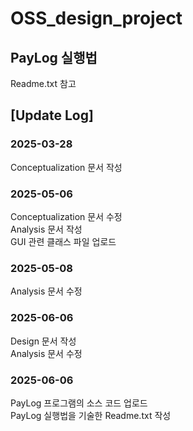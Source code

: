 # OSS_design_project

## PayLog 실행법
Readme.txt 참고

## [Update Log]
### 2025-03-28
Conceptualization 문서 작성    

### 2025-05-06
Conceptualization 문서 수정    
Analysis 문서 작성    
GUI 관련 클래스 파일 업로드    

### 2025-05-08
Analysis 문서 수정    

### 2025-06-06
Design 문서 작성    
Analysis 문서 수정    

### 2025-06-06
PayLog 프로그램의 소스 코드 업로드    
PayLog 실행법을 기술한 Readme.txt 작성    
